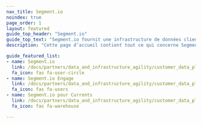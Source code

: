 ```yaml
---
nav_title: Segment.io
noindex: true
page_order: 1
layout: featured
guide_top_header: "Segment.io"
guide_top_text: "Segment.io fournit une infrastructure de données client qui aide les entreprises à mettre leurs clients au premier plan. Avec Segment.io, vous pouvez collecter, unifier et connecter vos données client internes à plus de 200 outils, y compris les e-mails, le Web, la publicité, les POS et les appareils mobiles. Avec Segment.io, vous pouvez acquérir une meilleure compréhension de vos utilisateurs et tirer parti de vos propres données pour créer des expériences personnalisées et axées sur les clients."
description: "Cette page d’accueil contient tout ce qui concerne Segment.io, y compris les conseils d’intégration Segment.io, Engage et Segment.io pour Currents."

guide_featured_list:
- name: Segment.io
  link: /docs/partners/data_and_infrastructure_agility/customer_data_platform/segment/segment/
  fa_icon: fas fa-user-circle
- name: Segment.io Engage
  link: /docs/partners/data_and_infrastructure_agility/customer_data_platform/segment/segment_engage/
  fa_icon: fas fa-users
- name: Segment.io pour Currents
  link: /docs/partners/data_and_infrastructure_agility/customer_data_platform/segment/segment_for_currents/
  fa_icon: fas fa-warehouse

---
```

<br>
